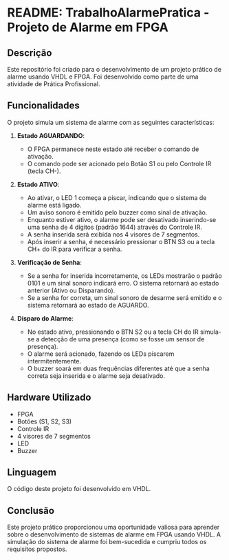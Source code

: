 # README: TrabalhoAlarmePratica - Projeto de Alarme em FPGA

## Descrição

Este repositório foi criado para o desenvolvimento de um projeto prático de alarme usando VHDL e FPGA. Foi desenvolvido como parte de uma atividade de Prática Profissional.

## Funcionalidades

O projeto simula um sistema de alarme com as seguintes características:

1. **Estado AGUARDANDO**: 
   - O FPGA permanece neste estado até receber o comando de ativação.
   - O comando pode ser acionado pelo Botão S1 ou pelo Controle IR (tecla CH-).
  
2. **Estado ATIVO**:
   - Ao ativar, o LED 1 começa a piscar, indicando que o sistema de alarme está ligado.
   - Um aviso sonoro é emitido pelo buzzer como sinal de ativação.
   - Enquanto estiver ativo, o alarme pode ser desativado inserindo-se uma senha de 4 dígitos (padrão 1644) através do Controle IR.
   - A senha inserida será exibida nos 4 visores de 7 segmentos.
   - Após inserir a senha, é necessário pressionar o BTN S3 ou a tecla CH+ do IR para verificar a senha.
  
3. **Verificação de Senha**:
   - Se a senha for inserida incorretamente, os LEDs mostrarão o padrão 0101 e um sinal sonoro indicará erro. O sistema retornará ao estado anterior (Ativo ou Disparando).
   - Se a senha for correta, um sinal sonoro de desarme será emitido e o sistema retornará ao estado de AGUARDO.

4. **Disparo do Alarme**:
   - No estado ativo, pressionando o BTN S2 ou a tecla CH do IR simula-se a detecção de uma presença (como se fosse um sensor de presença).
   - O alarme será acionado, fazendo os LEDs piscarem intermitentemente.
   - O buzzer soará em duas frequências diferentes até que a senha correta seja inserida e o alarme seja desativado.

## Hardware Utilizado

- FPGA
- Botões (S1, S2, S3)
- Controle IR
- 4 visores de 7 segmentos
- LED
- Buzzer

## Linguagem

O código deste projeto foi desenvolvido em VHDL.

## Conclusão

Este projeto prático proporcionou uma oportunidade valiosa para aprender sobre o desenvolvimento de sistemas de alarme em FPGA usando VHDL. A simulação do sistema de alarme foi bem-sucedida e cumpriu todos os requisitos propostos.
